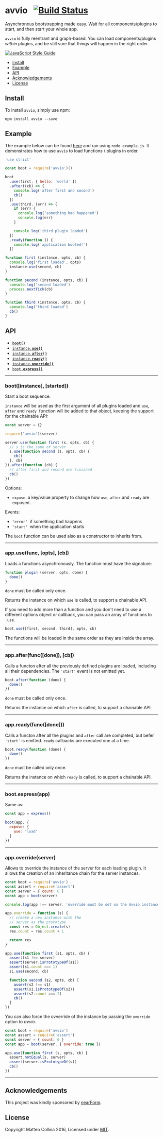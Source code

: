 # avvio &nbsp;&nbsp;[![Build Status](https://travis-ci.org/mcollina/avvio.svg)](https://travis-ci.org/mcollina/avvio)

Asynchronous bootstrapping made easy. Wait for all components/plugins to start, and then start your whole app.

`avvio` is fully reentrant and graph-based. You can load
components/plugins _within_ plugins, and be still sure that things will
happen in the right order.

[![JavaScript Style Guide](https://cdn.rawgit.com/feross/standard/master/badge.svg)](https://github.com/feross/standard)

* [Install](#install)
* [Example](#example)
* [API](#api)
* [Acknowledgements](#acknowledgements)
* [License](#license)

<a name="install"></a>
## Install

To install `avvio`, simply use npm:

```
npm install avvio --save
```

<a name="example"></a>
## Example

The example below can be found [here][example] and ran using `node example.js`. It
demonstrates how to use `avvio` to load functions /
plugins in
order.


```js
'use strict'

const boot = require('avvio')()

boot
  .use(first, { hello: 'world' })
  .after((cb) => {
    console.log('after first and second')
    cb()
  })
  .use(third, (err) => {
    if (err) {
      console.log('something bad happened')
      console.log(err)
    }

    console.log('third plugin loaded')
  })
  .ready(function () {
    console.log('application booted!')
  })

function first (instance, opts, cb) {
  console.log('first loaded', opts)
  instance.use(second, cb)
}

function second (instance, opts, cb) {
  console.log('second loaded')
  process.nextTick(cb)
}

function third (instance, opts, cb) {
  console.log('third loaded')
  cb()
}
```

<a name="api"></a>
## API

  * <a href="#constructor"><code><b>boot()</b></code></a>
  * <a href="#use"><code>instance.<b>use()</b></code></a>
  * <a href="#after"><code>instance.<b>after()</b></code></a>
  * <a href="#ready"><code>instance.<b>ready()</b></code></a>
  * <a href="#override"><code>instance.<b>override()</b></code></a>
  * <a href="#express"><code>boot.<b>express()</b></code></a>

-------------------------------------------------------
<a name="constructor"></a>

### boot([instance], [started])

Start a boot sequence.

`instance` will be used as the first
argument of all plugins loaded and `use`, `after` and `ready` 
function will be
added to that object, keeping the support for the chainable API:

```js
const server = {}

require('avvio')(server)

server.use(function first (s, opts, cb) {
  // s is the same of server
  s.use(function second (s, opts, cb) {
    cb()
  }, cb)
}).after(function (cb) {
  // after first and second are finished
  cb()
})
```

Options:

* `expose`: a key/value property to change how `use`, `after` and `ready` are exposed.

Events:

* `'error'`  if something bad happens
* `'start'`  when the application starts

The `boot` function can be used also as a
constructor to inherits from.

-------------------------------------------------------
<a name="use"></a>

### app.use(func, [opts], [cb])

Loads a functions asynchronously. The function must have the
signature:

```js
function plugin (server, opts, done) {
  done()
}
```
`done` must be called only once.

Returns the instance on which `use` is called, to support a
chainable API.

If you need to add more than a function and you don't need to use a different options object or callback, you can pass an array of functions to `.use`.
```js
boot.use([first, second, third], opts, cb)
```
The functions will be loaded in the same order as they are inside the array.

-------------------------------------------------------
<a name="after"></a>

### app.after(func([done]), [cb])

Calls a functon after all the previously defined plugins are loaded, including
all their dependencies. The `'start'` event is not emitted yet.

```js
boot.after(function (done) {
  done()
})
```

`done` must be called only once.

Returns the instance on which `after` is called, to support a
chainable API.

-------------------------------------------------------
<a name="ready"></a>

### app.ready(func([done]))

Calls a functon after all the plugins and `after` call are
completed, but befer `'start'` is emitted. `ready` callbacks are
executed one at a time.

```js
boot.ready(function (done) {
  done()
})
```

`done` must be called only once.

Returns the instance on which `ready` is called, to support a
chainable API.

-------------------------------------------------------
<a name="express"></a>

### boot.express(app)

Same as:

```js
const app = express()

boot(app, {
  expose: {
    use: 'load'
  }
})
```

-------------------------------------------------------
<a name="override"></a>

### app.override(server)

Allows to override the instance of the server for each loading
plugin. It allows the creation of an inheritance chain for the
server instances.

```js
const boot = require('avvio')
const assert = require('assert')
const server = { count: 0 }
const app = boot(server)

console.log(app !== server, 'override must be set on the Avvio instance')

app.override = function (s) {
  // create a new instance with the
  // server as the prototype
  const res = Object.create(s)
  res.count = res.count + 1

  return res
}

app.use(function first (s1, opts, cb) {
  assert(s1 !== server)
  assert(server.isPrototypeOf(s1))
  assert(s1.count === 1)
  s1.use(second, cb)

  function second (s2, opts, cb) {
    assert(s2 !== s1)
    assert(s1.isPrototypeOf(s2))
    assert(s2.count === 2)
    cb()
  }
})
```

You can also force the ovverride of the instance by passing the `override` option to *avvio*.
```js
const boot = require('avvio')
const assert = require('assert')
const server = { count: 0 }
const app = boot(server, { override: true })

app.use(function first (s, opts, cb) {
  assert.notEqual(s, server)
  assert(server.isPrototypeOf(s))
  cb()
})
```

-------------------------------------------------------

## Acknowledgements

This project was kindly sponsored by [nearForm](http://nearform.com).

## License

Copyright Matteo Collina 2016, Licensed under [MIT][].

[MIT]: ./LICENSE
[example]: ./example.js
